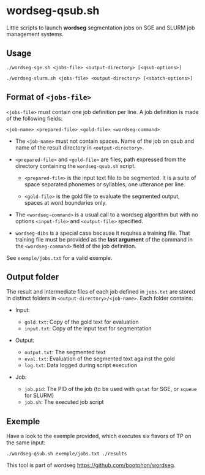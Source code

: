 wordseg-qsub.sh
===============

Little scripts to launch **wordseg** segmentation jobs on SGE and
SLURM job management systems.


Usage
-----

    ./wordseg-sge.sh <jobs-file> <output-directory> [<qsub-options>]

    ./wordseg-slurm.sh <jobs-file> <output-directory> [<sbatch-options>]


Format of `<jobs-file>`
-----------------------

`<jobs-file>` must contain one job definition per line. A job
definition is made of the following fields:

    <job-name> <prepared-file> <gold-file> <wordseg-command>

* The `<job-name>` must not contain spaces. Name of the job on qsub and
  name of the result directory in `<output-directory>`.

* `<prepared-file>` and `<gold-file>` are files, path expressed from the
  directory containing the `wordseg-qsub.sh` script.

    * `<prepared-file>` is the input text file to be segmented. It is
      a suite of space separated phonemes or syllables, one utterance
      per line.

    * `<gold-file>` is the gold file to evaluate the segmented output,
      spaces at word boundaries only.

* The `<wordseg-command>` is a usual call to a wordseg algorithm but
  with no options `<input-file>` and `<output-file>` specified.

* `wordseg-dibs` is a special case because it requires a training
  file. That training file must be provided as the **last argument**
  of the command in the `<wordseg-command>` field of the job
  definition.

See `exemple/jobs.txt` for a valid exemple.


Output folder
-------------

The result and intermediate files of each job defined in `jobs.txt`
are stored in distinct folders in
`<output-directory>/<job-name>`. Each folder contains:

* Input:

  * `gold.txt`: Copy of the gold text for evaluation
  * `input.txt`: Copy of the input text for segmentation

* Output:

  * `output.txt`: The segmented text
  * `eval.txt`: Evaluation of the segmented text against the gold
  * `log.txt`: Data logged during script execution

* Job:

  * `job.pid`: The PID of the job (to be used with `qstat` for SGE, or
    `squeue` for SLURM)
  * `job.sh`: The executed job script


Exemple
-------

Have a look to the exemple provided, which executes six flavors of TP
on the same input:

    ./wordseg-qsub.sh exemple/jobs.txt ./results

This tool is part of wordseg <https://github.com/bootphon/wordseg>.
